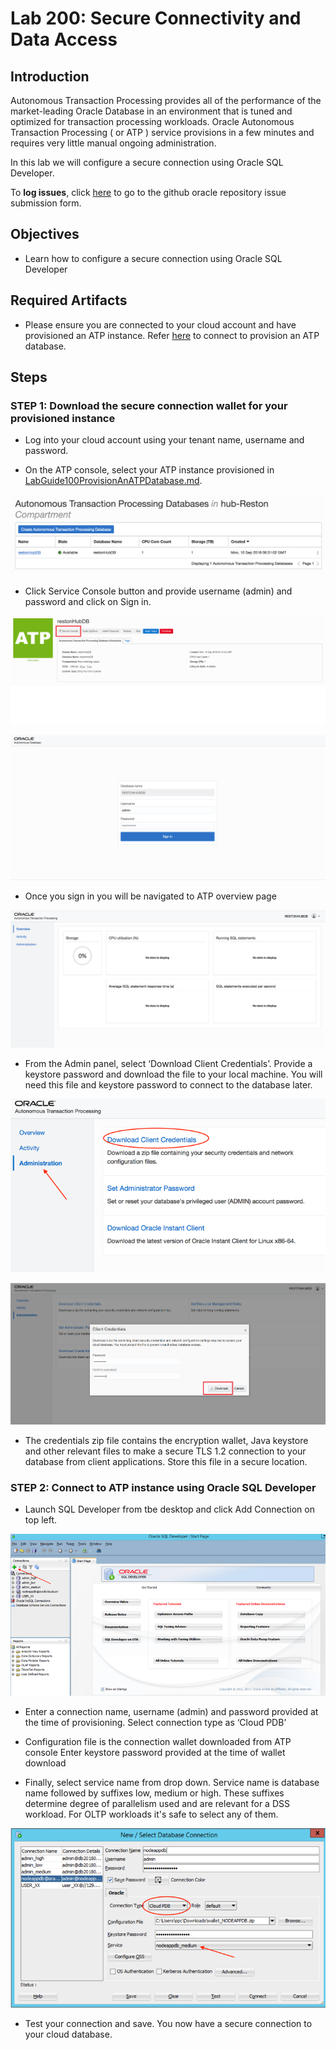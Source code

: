 # Lab 200: Secure Connectivity and Data Access

## Introduction

Autonomous Transaction Processing provides all of the performance of the market-leading Oracle Database in an environment that is tuned and optimized for transaction processing workloads. Oracle Autonomous Transaction Processing ( or ATP ) service provisions in a few minutes and requires  very little manual ongoing administration.

In this lab we will configure a secure connection using Oracle SQL Developer.

To **log issues**, click [here](https://github.com/oracle/learning-library/issues/new) to go to the github oracle repository issue submission form.

## Objectives

- Learn how to configure a secure connection using Oracle SQL Developer

## Required Artifacts

- Please ensure you are connected to your cloud account and have provisioned an ATP instance. Refer <a href="./LabGuide100ProvisionAnATPDatabase.md" target="_blank">here</a> to connect to provision an ATP database.


## Steps

### **STEP 1: Download the secure connection wallet for your provisioned instance**

- Log into your cloud account using your tenant name, username and password.

- On the ATP console, select your ATP instance provisioned in <a href="./LabGuide100ProvisionAnATPDatabase.md" target="_blank">LabGuide100ProvisionAnATPDatabase.md</a>.

![](./images/200/Picture200-1.png)

- Click Service Console button and provide username (admin) and password and click on Sign in.

![](./images/200/Picture200-2.png)

![](./images/200/Picture200-3.png)

- Once you sign in you will be navigated to ATP overview page

![](./images/200/Picture200-4.png)

- From the Admin panel, select ‘Download Client Credentials’. Provide a keystore password and download the file to your local machine. You will need this file and keystore password to connect to the database later.

![](./images/200/Picture200-6.png)

![](./images/200/Picture200-5.png)

- The credentials zip file contains the encryption wallet, Java keystore and other relevant files to make a secure TLS 1.2 connection to your database from client applications. Store this file in a secure location.

### **STEP 2: Connect to ATP instance using Oracle SQL Developer**

- Launch SQL Developer from tbe desktop and click Add Connection on top left.

![](./images/200/Picture200-7.png)

- Enter a connection name, username (admin) and password provided at the time of provisioning. Select connection type as ‘Cloud PDB’

- Configuration file is the connection wallet downloaded from ATP console
Enter keystore password provided at the time of wallet download

- Finally, select service name from drop down. Service name is database name followed by suffixes low, medium or high. These suffixes determine degree of parallelism used and are relevant for a DSS workload. For OLTP workloads it's safe to select any of them.

![](./images/200/Picture200-8.png)

- Test your connection and save. You now have a secure connection to your cloud database.
